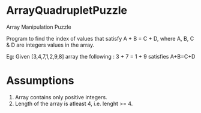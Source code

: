 # ArrayQuadrupletPuzzle
Array Manipulation Puzzle

Program to find the index of values that satisfy A + B = C + D, where A, B, C & D are integers values in the array.

Eg: Given [3,4,7,1,2,9,8] array the following :
3 + 7 = 1 + 9 satisfies A+B=C+D

# Assumptions
1. Array contains only positive integers.
2. Length of the array is atleast 4, i.e. lenght >= 4.
